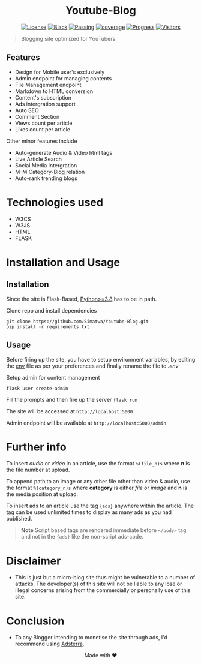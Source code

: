 <h1 align="center">Youtube-Blog</h1>

<p align="center">
<!--
<a href="https://github.com/Simatwa/y2mate-api/actions/workflows/python-test.yml"><img src="https://github.com/Simatwa/y2mate-api/actions/workflows/python-test.yml/badge.svg" alt="Python Test"/></a>
-->
<a href="LICENSE"><img alt="License" src="https://img.shields.io/static/v1?logo=GPL&color=Blue&message=MIT&label=License"/></a>
<a href="https://github.com/psf/black"><img alt="Black" src="https://img.shields.io/static/v1?logo=Black&label=Code-style&message=Black"/></a>
<a href="#"><img alt="Passing" src="https://img.shields.io/static/v1?logo=Docs&label=Docs&message=Passing&color=green"/></a>
<a href="#"><img alt="coverage" src="https://img.shields.io/static/v1?logo=Coverage&label=Coverage&message=60%&color=yellowgreen"/></a>
<a href="#" alt="progress"><img alt="Progress" src="https://img.shields.io/static/v1?logo=Progress&label=Progress&message=95%&color=green"/></a>
<a href="#"><img src="https://visitor-badge.glitch.me/badge?page_id=Simatwa.youtube-blog&left_color=red&right_color=lime&left_text=Counts" alt="Visitors"/></a>
</p>

> Blogging site optimized for YouTubers

## Features

- Design for Mobile user's exclusively
- Admin endpoint for managing contents
- File Management endpoint
- Markdown to HTML conversion
- Content's subscription
- Ads intergration support
- Auto SEO
- Comment Section
- Views count per article
- Likes count per article

Other minor features include

* Auto-generate Audio & Video html tags
* Live Article Search
* Social Media Intergration
* M-M Category-Blog relation
* Auto-rank trending blogs

# Technologies used
- W3CS
- W3JS
- HTML
- FLASK

# Installation and Usage
## Installation

Since the site is Flask-Based, [Python>=3.8](python.org) has to be in path.

Clone repo and install dependencies

```
git clone https://github.com/Simatwa/Youtube-Blog.git
pip install -r requirements.txt
```

## Usage

Before firing up the site, you have to setup environment variables, by editing the [env](env) file as per your preferences and finally rename the file to *.env*

Setup admin for content management

```
flask user create-admin
```
Fill the prompts and then fire up the server `flask run`

The site will be accessed at `http://localhost:5000` 

Admin endpoint will be available at `http://localhost:5000/admin`

# Further info

To insert *audio* or *video* in an article, use the format `%(file_n)s`  where **n** is the file number at upload.

To append path to an image or any other file other than video & audio, use the format `%(category_n)s` where **category** is either *file* or *image* and **n** is the media position at upload.

To insert ads to an article use the tag `{ads}` anywhere within the article. The tag can be used unlimited times to display as many ads as you had published.

> **Note** Script based tags are rendered immediate before `</body>` tag and not in the `{ads}` like the non-script ads-code.

# Disclaimer

- This is just but a micro-blog site thus might be vulnerable to a number of attacks. The developer(s) of this site will not be liable to any lose or illegal concerns arising from the commercially or personally use of this site.

# Conclusion

- To any Blogger intending to monetise the site through ads, I'd recommend using [Adsterra](https://adsterra.com).

<p align="center">Made with ❤️</p>
